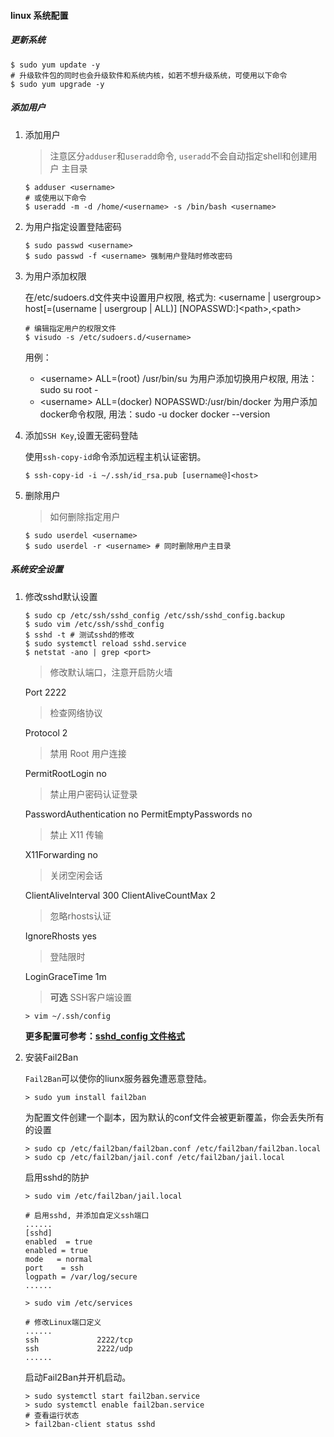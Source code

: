 #### linux 系统配置


##### 更新系统
```shell
$ sudo yum update -y
# 升级软件包的同时也会升级软件和系统内核，如若不想升级系统，可使用以下命令
$ sudo yum upgrade -y
```

##### 添加用户

1. 添加用户
   > 注意区分`adduser`和`useradd`命令, `useradd`不会自动指定shell和创建用户   主目录
   ```shell
   $ adduser <username>
   # 或使用以下命令
   $ useradd -m -d /home/<username> -s /bin/bash <username>
   ```

2. 为用户指定设置登陆密码

   ```shell
   $ sudo passwd <username>
   $ sudo passwd -f <username> 强制用户登陆时修改密码
   ```

3. 为用户添加权限
   
   在/etc/sudoers.d文件夹中设置用户权限, 格式为:
   <username | usergroup> host[=(username | usergroup | ALL)] [NOPASSWD:]\<path\>,\<path\>

   ```shell
   # 编辑指定用户的权限文件
   $ visudo -s /etc/sudoers.d/<username> 
   ```
   用例：
   - \<username\> ALL=(root) /usr/bin/su 
   为<username>用户添加切换用户权限, 用法：sudo su root -
   - \<username\> ALL=(docker) NOPASSWD:/usr/bin/docker
   为<username>用户添加docker命令权限, 用法：sudo -u docker docker --version

4. 添加`SSH Key`,设置无密码登陆
   
   使用`ssh-copy-id`命令添加远程主机认证密钥。
   ```shell
   $ ssh-copy-id -i ~/.ssh/id_rsa.pub [username@]<host>
   ```

5. 删除用户
   > 如何删除指定用户
   ```shell
   $ sudo userdel <username>
   $ sudo userdel -r <username> # 同时删除用户主目录
   ```

##### 系统安全设置

1. 修改sshd默认设置
   ```shell
   $ sudo cp /etc/ssh/sshd_config /etc/ssh/sshd_config.backup
   $ sudo vim /etc/ssh/sshd_config
   $ sshd -t # 测试sshd的修改
   $ sudo systemctl reload sshd.service
   $ netstat -ano | grep <port>
   ```
   
   > 修改默认端口，注意开启防火墙
   
   Port 2222
   
   > 检查网络协议
   
   Protocol 2
   
   > 禁用 Root 用户连接
   
   PermitRootLogin no
   
   > 禁止用户密码认证登录
   
   PasswordAuthentication no
   PermitEmptyPasswords no

   > 禁止 X11 传输

   X11Forwarding no

   > 关闭空闲会话
   
   ClientAliveInterval 300
   ClientAliveCountMax 2 
   
   > 忽略rhosts认证
   
   IgnoreRhosts yes

   > 登陆限时

   LoginGraceTime 1m 

   > **可选** SSH客户端设置
   
   ```shell
   > vim ~/.ssh/config

   ```

   **更多配置可参考：[sshd_config 文件格式](https://linux.die.net/man/5/sshd_config)**

2. 安装Fail2Ban
   
   `Fail2Ban`可以使你的liunx服务器免遭恶意登陆。

   ```shell
   > sudo yum install fail2ban
   ```
   
   为配置文件创建一个副本，因为默认的conf文件会被更新覆盖，你会丢失所有的设置

   ```shell
   > sudo cp /etc/fail2ban/fail2ban.conf /etc/fail2ban/fail2ban.local
   > sudo cp /etc/fail2ban/jail.conf /etc/fail2ban/jail.local
   ```

   启用sshd的防护

   ```shell
   > sudo vim /etc/fail2ban/jail.local

   # 启用sshd, 并添加自定义ssh端口
   ......
   [sshd]
   enabled  = true
   enabled = true
   mode   = normal
   port    = ssh
   logpath = /var/log/secure
   ......

   > sudo vim /etc/services
   
   # 修改Linux端口定义
   ......
   ssh             2222/tcp
   ssh             2222/udp
   ......
   ```

   启动Fail2Ban并开机启动。

   ```shell
   > sudo systemctl start fail2ban.service 
   > sudo systemctl enable fail2ban.service
   # 查看运行状态
   > fail2ban-client status sshd
   ```
